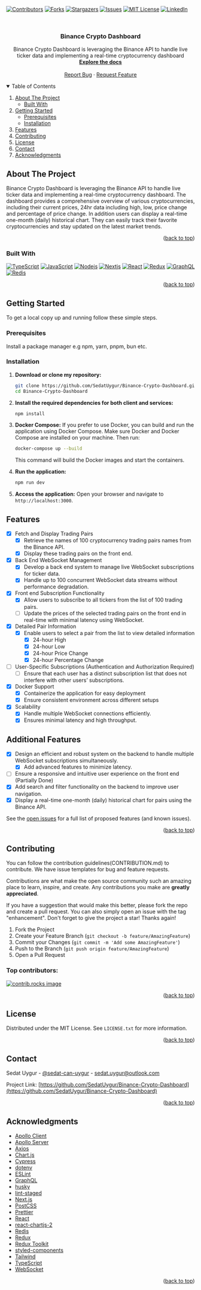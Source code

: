 <!-- Improved compatibility of back to top link: See: https://github.com/SedatUygur/Binance-Crypto-Dashboard/pull/73 -->

<a id="readme-top"></a>

<!-- PROJECT SHIELDS -->
<!--
*** I'm using markdown "reference style" links for readability.
*** Reference links are enclosed in brackets [ ] instead of parentheses ( ).
*** See the bottom of this document for the declaration of the reference variables
*** for contributors-url, forks-url, etc. This is an optional, concise syntax you may use.
*** https://www.markdownguide.org/basic-syntax/#reference-style-links
-->

[![Contributors][contributors-shield]][contributors-url]
[![Forks][forks-shield]][forks-url]
[![Stargazers][stars-shield]][stars-url]
[![Issues][issues-shield]][issues-url]
[![MIT License][license-shield]][license-url]
[![LinkedIn][linkedin-shield]][linkedin-url]

<!-- PROJECT LOGO -->
<br />
<div align="center">
  <h3 align="center">Binance Crypto Dashboard</h3>

  <p align="center">
    Binance Crypto Dashboard is leveraging the Binance API to handle live ticker data and implementing a real-time cryptocurrency dashboard
    <br />
    <a href="https://github.com/SedatUygur/Binance-Crypto-Dashboard"><strong>Explore the docs</strong></a>
    <br />
    <br />
    <a href="https://github.com/SedatUygur/Binance-Crypto-Dashboard/issues/new?labels=bug&template=bug-report---.md">Report Bug</a>
    ·
    <a href="https://github.com/SedatUygur/Binance-Crypto-Dashboard/issues/new?labels=enhancement&template=feature-request---.md">Request Feature</a>
  </p>
</div>

<!-- TABLE OF CONTENTS -->
<details open>
  <summary>Table of Contents</summary>
  <ol>
    <li>
      <a href="#about-the-project">About The Project</a>
      <ul>
        <li><a href="#built-with">Built With</a></li>
      </ul>
    </li>
    <li>
      <a href="#getting-started">Getting Started</a>
      <ul>
        <li><a href="#prerequisites">Prerequisites</a></li>
        <li><a href="#installation">Installation</a></li>
      </ul>
    </li>
    <li><a href="#features">Features</a></li>
    <li><a href="#contributing">Contributing</a></li>
    <li><a href="#license">License</a></li>
    <li><a href="#contact">Contact</a></li>
    <li><a href="#acknowledgments">Acknowledgments</a></li>
  </ol>
</details>

<!-- ABOUT THE PROJECT -->

## About The Project

Binance Crypto Dashboard is leveraging the Binance API to handle live ticker data and implementing a real-time cryptocurrency dashboard. The dashboard provides a comprehensive overview of various cryptocurrencies, including their current prices, 24hr data including high, low, price change and percentage of price change. In addition users can display a real-time one-month (daily) historical chart. They can easily track their favorite cryptocurrencies and stay updated on the latest market trends.

<p align="right">(<a href="#readme-top">back to top</a>)</p>

### Built With

[![TypeScript][TypeScript-logo]][TypeScript]
[![JavaScript][JavaScript-logo]][JavaScript]
[![Nodejs][Nodejs-logo]][Nodejs]
[![Nextjs][Nextjs-logo]][Nextjs]
[![React][React-logo]][React]
[![Redux][Redux-logo]][Redux]
[![GraphQL][GraphQL-logo]][GraphQL]
[![Redis][Redis-logo]][Redis]

<p align="right">(<a href="#readme-top">back to top</a>)</p>

<!-- GETTING STARTED -->

## Getting Started

To get a local copy up and running follow these simple steps.

### Prerequisites

Install a package manager e.g npm, yarn, pnpm, bun etc.

### Installation

1. **Download or clone my repository:**
   ```sh
   git clone https://github.com/SedatUygur/Binance-Crypto-Dashboard.git
   cd Binance-Crypto-Dashboard
   ```
2. **Install the required dependencies for both client and services:**

   ```sh
   npm install
   ```

3. **Docker Compose:**
   If you prefer to use Docker, you can build and run the application using Docker Compose. Make sure Docker and Docker Compose are installed on your machine. Then run:
   ```bash
   docker-compose up --build
   ```
   This command will build the Docker images and start the containers.

4. **Run the application:**
   ```bash
   npm run dev
   ```

5. **Access the application:**
   Open your browser and navigate to `http://localhost:3000`.

<!-- FEATURES -->

## Features

- [x] Fetch and Display Trading Pairs
   - [x] Retrieve the names of 100 cryptocurrency trading pairs names from the Binance API.
   - [x] Display these trading pairs on the front end.
- [x] Back End WebSocket Management
   - [x] Develop a back end system to manage live WebSocket subscriptions for ticker data.
   - [x] Handle up to 100 concurrent WebSocket data streams without performance degradation.
- [x] Front end Subscription Functionality
   - [x] Allow users to subscribe to all tickers from the list of 100 trading pairs.
   - [ ] Update the prices of the selected trading pairs on the front end in real-time with minimal latency using WebSocket.
- [x] Detailed Pair Information
   - [x] Enable users to select a pair from the list to view detailed information
      - [x] 24-hour High
      - [x] 24-hour Low
      - [x] 24-hour Price Change
      - [x] 24-hour Percentage Change
- [ ] User-Specific Subscriptions (Authentication and Authorization Required)
   - [ ] Ensure that each user has a distinct subscription list that does not interfere with other users’ subscriptions.
- [x] Docker Support
   - [x] Containerize the application for easy deployment
   - [x] Ensure consistent environment across different setups
- [x] Scalability
   - [x] Handle multiple WebSocket connections efficiently.
   - [x] Ensures minimal latency and high throughput.

## Additional Features

- [x] Design an efficient and robust system on the backend to handle multiple WebSocket subscriptions simultaneously. 
   - [x] Add advanced features to minimize latency.
- [ ] Ensure a responsive and intuitive user experience on the front end (Partially Done)
- [x] Add search and filter functionality on the backend to improve user navigation.
- [x] Display a real-time one-month (daily) historical chart for pairs using the Binance API.

See the [open issues](https://github.com/SedatUygur/Binance-Crypto-Dashboard/issues) for a full list of proposed features (and known issues).

<p align="right">(<a href="#readme-top">back to top</a>)</p>

<!-- CONTRIBUTING -->

## Contributing

You can follow the contribution guidelines(CONTRIBUTION.md) to contribute. We have issue templates for bug and feature requests.

Contributions are what make the open source community such an amazing place to learn, inspire, and create. Any contributions you make are **greatly appreciated**.

If you have a suggestion that would make this better, please fork the repo and create a pull request. You can also simply open an issue with the tag "enhancement".
Don't forget to give the project a star! Thanks again!

1. Fork the Project
2. Create your Feature Branch (`git checkout -b feature/AmazingFeature`)
3. Commit your Changes (`git commit -m 'Add some AmazingFeature'`)
4. Push to the Branch (`git push origin feature/AmazingFeature`)
5. Open a Pull Request

### Top contributors:

<a href="https://github.com/SedatUygur/Binance-Crypto-Dashboard/graphs/contributors">
  <img src="https://contrib.rocks/image?repo=SedatUygur/Binance-Crypto-Dashboard" alt="contrib.rocks image" />
</a>

<p align="right">(<a href="#readme-top">back to top</a>)</p>

<!-- LICENSE -->

## License

Distributed under the MIT License. See `LICENSE.txt` for more information.

<p align="right">(<a href="#readme-top">back to top</a>)</p>

<!-- CONTACT -->

## Contact

Sedat Uygur - [@sedat-can-uygur](https://www.linkedin.com/in/sedat-can-uygur) - sedat.uygur@outlook.com

Project Link: [https://github.com/SedatUygur/Binance-Crypto-Dashboard](https://github.com/SedatUygur/Binance-Crypto-Dashboard)

<p align="right">(<a href="#readme-top">back to top</a>)</p>

<!-- ACKNOWLEDGMENTS -->

## Acknowledgments

- [Apollo Client](https://www.apollographql.com/docs/react)
- [Apollo Server](https://github.com/apollographql/apollo-server)
- [Axios](https://axios-http.com/)
- [Chart.js](https://www.chartjs.org/)
- [Cypress](https://www.cypress.io/)
- [dotenv](https://dotenvx.com/)
- [ESLint](https://eslint.org/)
- [GraphQL](https://graphql.org/)
- [husky](https://github.com/typicode/husky)
- [lint-staged](https://github.com/lint-staged/lint-staged)
- [Next.js](https://nextjs.org/)
- [PostCSS](https://postcss.org/)
- [Prettier](https://prettier.io/)
- [React](https://react.dev/)
- [react-chartjs-2](https://react-chartjs-2.js.org/)
- [Redis](https://redis.io/)
- [Redux](https://redux.js.org/)
- [Redux Toolkit](https://redux-toolkit.js.org/)
- [styled-components](https://styled-components.com/)
- [Tailwind](https://tailwindcss.com/)
- [TypeScript](https://www.typescriptlang.org/)
- [WebSocket](https://github.com/websockets/ws)

<p align="right">(<a href="#readme-top">back to top</a>)</p>

<!-- MARKDOWN LINKS & IMAGES -->
<!-- https://www.markdownguide.org/basic-syntax/#reference-style-links -->

[contributors-shield]: https://img.shields.io/github/contributors/SedatUygur/flightflex.svg?style=for-the-badge
[contributors-url]: https://github.com/SedatUygur/Binance-Crypto-Dashboard/graphs/contributors
[forks-shield]: https://img.shields.io/github/forks/SedatUygur/flightflex.svg?style=for-the-badge
[forks-url]: https://github.com/SedatUygur/Binance-Crypto-Dashboard/network/members
[stars-shield]: https://img.shields.io/github/stars/SedatUygur/flightflex.svg?style=for-the-badge
[stars-url]: https://github.com/SedatUygur/Binance-Crypto-Dashboard/stargazers
[issues-shield]: https://img.shields.io/github/issues/SedatUygur/flightflex.svg?style=for-the-badge
[issues-url]: https://github.com/SedatUygur/Binance-Crypto-Dashboard/issues
[license-shield]: https://img.shields.io/github/license/SedatUygur/flightflex.svg?style=for-the-badge
[license-url]: https://github.com/SedatUygur/Binance-Crypto-Dashboard/blob/main/LICENSE.txt
[linkedin-shield]: https://img.shields.io/badge/-LinkedIn-black.svg?style=for-the-badge&logo=linkedin&colorB=555
[linkedin-url]: https://linkedin.com/in/sedat-can-uygur
[product-screenshot]: images/screenshot.png
[GraphQL-logo]: https://oopy.lazyrockets.com/api/v2/notion/image?src=https%3A%2F%2Fs3-us-west-2.amazonaws.com%2Fsecure.notion-static.com%2Fc52e614a-111a-4f0b-bb50-6c393b8b8afe%2FGQ.png&blockId=b2a86132-2bf7-430e-b216-158fd627ea99&width=256
[GraphQL]: https://graphql.org/
[JavaScript-logo]: https://static-00.iconduck.com/assets.00/javascript-icon-256x256-0ybhyms4.png
[JavaScript]: https://www.javascript.com/
[MUI-logo]: https://www.svgviewer.dev/static-svgs/14213/material-ui.svg
[MUI]: https://mui.com/
[Nextjs-logo]: https://gitlab.com/uploads/-/system/project/avatar/18080731/nextjs.png
[Nextjs]: https://nextjs.org/
[Nodejs-logo]: https://global.synologydownload.com/download/Package/img/Node.js_v16/16.20.2-2014/thumb_256.png
[Nodejs]: https://nodejs.org/en
[React-logo]: https://static-00.iconduck.com/assets.00/react-icon-256x256-2yyldh38.png
[React]: https://react.dev/
[Redis-logo]: https://images.crunchbase.com/image/upload/c_pad,h_256,w_256,f_auto,q_auto:eco,dpr_1/nnx4nbt0sh5uewamtkz0
[Redis]: https://redis.io/
[Redux-logo]: https://miro.medium.com/v2/resize:fit:256/1*uII4elorSUwsIA5m1j-o2w.png
[Redux]: https://redux.js.org/
[Tailwind-logo]: https://tailwindcss.com/_next/static/media/tailwindcss-logotype.a1069bda.svg
[Tailwind]: https://tailwindcss.com/
[TypeScript-logo]: https://ms-vscode.gallerycdn.vsassets.io/extensions/ms-vscode/vscode-typescript-next/5.8.20241203/1733271143236/Microsoft.VisualStudio.Services.Icons.Default
[TypeScript]: https://www.typescriptlang.org/
